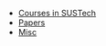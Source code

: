 - [Courses in SUSTech](/Courses_in_SUSTech/README.md)
- [Papers](/papers/README.md)
- [Misc](/books/README.md)